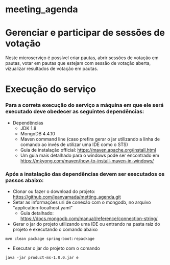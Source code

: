 # meeting_agenda
# Gerenciar e participar de sessões de votação
Neste microserviço é possível criar pautas, abrir sessões de votação em pautas, votar em pautas que estejam com sessão de votação aberta, vizualizar resultados de votação em pautas.
# Execução do serviço
### Para a correta execução do serviço a máquina em que ele será executado deve obedecer as seguintes dependências:
- Dependências
  - JDK 1.8
  - MongoDB 4.4.10
  - Maven command line (caso prefira gerar o jar utilizando a linha de comando ao invés de utilizar uma IDE como o STS)
  - Guia de instalação official: https://maven.apache.org/install.html
   - Um guia mais detalhado para o windows pode ser encontrado em https://mkyong.com/maven/how-to-install-maven-in-windows/
 ### Após a instalação das dependências devem ser executados os passos abaixo:
 - Clonar ou fazer o download do projeto: https://github.com/jeanyamada/metting_agenda.git
 - Setar as informações uri de conexão com o mongodb, no arquivo "application-localhost.yaml"
    - Guia detalhado: https://docs.mongodb.com/manual/reference/connection-string/
 - Gerar o jar do projeto utilizando uma IDE ou entrando na pasta raiz do projeto e executando o comando abaixo
  ```
  mvn clean package spring-boot:repackage
  ```
 - Executar o jar do projeto com o comando
  ```
  java -jar product-ms-1.0.0.jar e
  ```
